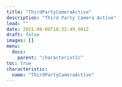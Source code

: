 ```yaml
---
title: "ThirdPartyCameraActive"
description: "Third Party Camera Active"
lead: ""
date: 2021-08-09T18:32:49.981Z
draft: false
images: []
menu:
  docs:
    parent: "characteristic"
toc: true
characteristic:
  name: "ThirdPartyCameraActive"
---
```

